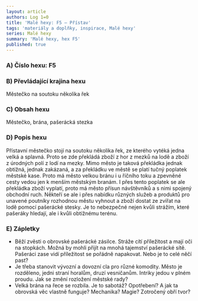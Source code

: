 ```yaml
---
layout: article
authors: Log 1=0
title: 'Malé hexy: F5 – Přístav'
tags: 'materiály a doplňky, inspirace, Malé hexy'
series: Malé hexy
summary: 'Malé hexy, hex F5'
published: true
---
```


### A) Číslo hexu: F5

### B) Převládající krajina hexu
Městečko na soutoku několika řek
### C) Obsah hexu
Městečko, brána, pašerácká stezka
### D) Popis hexu
Přístavní městečko stojí na soutoku několika řek, ze kterého vytéká jedna velká a splavná. Proto se zde překládá zboží z hor z mezků na lodě a zboží z úrodných polí z lodí na mezky. Mimo město je taková překládka jednak obtížná, jednak zakázaná, a za překládku ve městě se platí tučný poplatek městské kase. Proto má město velkou bránu i u říčního toku a zpevněné cesty vedou jen k menším městským branám. I přes tento poplatek se ale překládka zboží vyplatí, proto má město přísun návštěvníků a s nimi spojený obchodní ruch. Někteří se ale i přes nabídku různých služeb a produktů pro unavené poutníky rozhodnou městu vyhnout a zboží dostat ze zvířat na lodě pomocí pašerácké stesky. Je to nebezpečné nejen kvůli strážím, které pašeráky hledají, ale i kvůli obtížnému terénu.
### E) Zápletky
- Běží zvěsti o obrovské pašerácké zásilce. Stráže cítí příležitost a mají oči na stopkách. Možná by mohli přijít na mnohá tajemství pašerácké sítě. Pašeráci zase vidí příležitost se pořádně napakovat. Nebo je to celé něčí past?
- Je třeba stanovit vývozní a dovozní cla pro různé komodity. Město je rozděleno, jedni straní horalům, druzí vesničanům. Intriky jedou v plném proudu. Jak se změní rozložení městské rady?
- Velká brána na řece se rozbila. Je to sabotáž? Opotřebení? A jak ta obrovská věc vlastně funguje? Mechanika? Magie? Zotročený obří tvor?